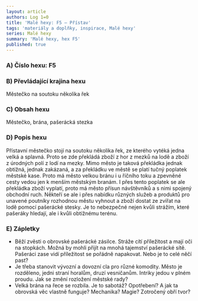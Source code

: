 ```yaml
---
layout: article
authors: Log 1=0
title: 'Malé hexy: F5 – Přístav'
tags: 'materiály a doplňky, inspirace, Malé hexy'
series: Malé hexy
summary: 'Malé hexy, hex F5'
published: true
---
```


### A) Číslo hexu: F5

### B) Převládající krajina hexu
Městečko na soutoku několika řek
### C) Obsah hexu
Městečko, brána, pašerácká stezka
### D) Popis hexu
Přístavní městečko stojí na soutoku několika řek, ze kterého vytéká jedna velká a splavná. Proto se zde překládá zboží z hor z mezků na lodě a zboží z úrodných polí z lodí na mezky. Mimo město je taková překládka jednak obtížná, jednak zakázaná, a za překládku ve městě se platí tučný poplatek městské kase. Proto má město velkou bránu i u říčního toku a zpevněné cesty vedou jen k menším městským branám. I přes tento poplatek se ale překládka zboží vyplatí, proto má město přísun návštěvníků a s nimi spojený obchodní ruch. Někteří se ale i přes nabídku různých služeb a produktů pro unavené poutníky rozhodnou městu vyhnout a zboží dostat ze zvířat na lodě pomocí pašerácké stesky. Je to nebezpečné nejen kvůli strážím, které pašeráky hledají, ale i kvůli obtížnému terénu.
### E) Zápletky
- Běží zvěsti o obrovské pašerácké zásilce. Stráže cítí příležitost a mají oči na stopkách. Možná by mohli přijít na mnohá tajemství pašerácké sítě. Pašeráci zase vidí příležitost se pořádně napakovat. Nebo je to celé něčí past?
- Je třeba stanovit vývozní a dovozní cla pro různé komodity. Město je rozděleno, jedni straní horalům, druzí vesničanům. Intriky jedou v plném proudu. Jak se změní rozložení městské rady?
- Velká brána na řece se rozbila. Je to sabotáž? Opotřebení? A jak ta obrovská věc vlastně funguje? Mechanika? Magie? Zotročený obří tvor?